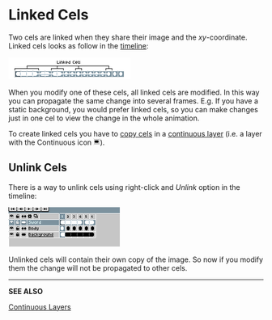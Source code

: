 # Linked Cels

Two cels are linked when they share their image and the *xy*-coordinate.
Linked cels looks as follow in the [timeline](timeline.md):

![Linked Cels](linked-cels/linked-cels.png)

When you modify one of these cels, all linked cels are modified. In
this way you can propagate the same change into several
frames. E.g. If you have a static background, you would prefer linked
cels, so you can make changes just in one cel to view the change in
the whole animation.

To create linked cels you have to
[copy cels](copy-cels.md)
in a [continuous layer](continuous-layers.md)
(i.e. a layer with the Continuous icon ![Continuous icon](continuous-layers/continuous-layer.png)).

## Unlink Cels

There is a way to unlink cels using right-click and *Unlink* option in
the timeline:

![Unlink Cels](linked-cels/unlink-cels.gif)

Unlinked cels will contain their own copy of the image. So now if you
modify them the change will not be propagated to other cels.

---

**SEE ALSO**

[Continuous Layers](continuous-layers.md)
